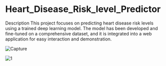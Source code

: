 # Heart_Disease_Risk_level_Predictor

Description This project focuses on predicting heart disease risk levels using a trained deep learning model. The model has been developed and fine-tuned on a comprehensive dataset, and it is integrated into a web application for easy interaction and demonstration.

![Capture](https://github.com/podipasindu/Heart_Disease_Risk_level_Predictor/assets/87245751/33d7894b-3a62-480f-9ba0-ddfa239614d4)

![1](https://github.com/podipasindu/Heart_Disease_Risk_level_Predictor/assets/87245751/c4480674-6b72-4067-8a8a-f17602dad467)


